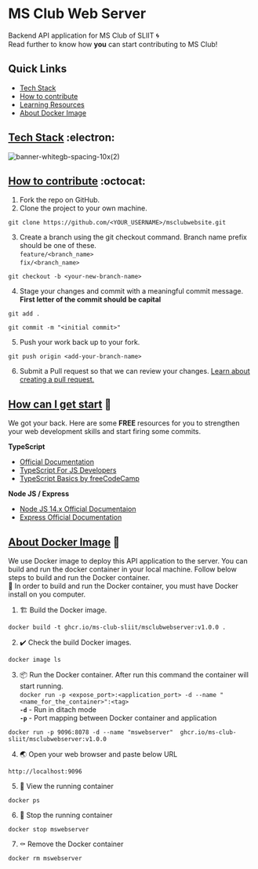 # MS Club Web Server
Backend API application for MS Club of SLIIT 🌀<br>
Read further to know how **you** can start contributing to MS Club! 

## Quick Links
- [Tech Stack](#tech-stack)
- [How to contribute](#how-to-contribute)
- [Learning Resources](#how-can-i-get-start)
- [About Docker Image](#about-docker-image)

## [Tech Stack](#Tech-stack) :electron:

![banner-whitegb-spacing-10x(2)](https://firebasestorage.googleapis.com/v0/b/msclubofsliit-v2.appspot.com/o/tech_stack_logo.png?alt=media&token=74635794-1141-411c-8b82-5e90f6113aae)

## [How to contribute](#how-to) :octocat:
1. Fork the repo on GitHub.
2. Clone the project to your own machine. <br>
```
git clone https://github.com/<YOUR_USERNAME>/msclubwebsite.git
```
3. Create a branch using the git checkout command. Branch name prefix should be one of these. <br>
`feature/<branch_name>` <br>
`fix/<branch_name>` <br>
```
git checkout -b <your-new-branch-name>
```
4. Stage your changes and commit with a meaningful commit message. **First letter of the commit should be capital** <br>
```
git add .
``` 
```
git commit -m "<initial commit>" 
```

5. Push your work back up to your fork. <br>
```
git push origin <add-your-branch-name>
```
6. Submit a Pull request so that we can review your changes. [Learn about creating a pull request.](https://docs.github.com/en/github/collaborating-with-pull-requests/proposing-changes-to-your-work-with-pull-requests/creating-a-pull-request)

## [How can I get start](#resources) :thinking:
We got your back. Here are some **FREE** resources for you to strengthen your web development skills and start firing some commits.

**TypeScript**
- [Official Documentation](https://www.typescriptlang.org/docs/)
- [TypeScript For JS Developers](https://www.typescriptlang.org/docs/handbook/typescript-in-5-minutes.html)
- [TypeScript Basics by freeCodeCamp](https://www.freecodecamp.org/news/learn-typescript-basics/)

**Node JS / Express**
- [Node JS 14.x Official Documentaion](https://nodejs.org/docs/latest-v14.x/api/)
- [Express Official Documentation](https://expressjs.com/)

## [About Docker Image](#about-docker-image) :whale:
We use Docker image to deploy this API application to the server. You can build and run the docker container in your local machine. Follow below steps to build and run the Docker container. <br>
:memo: In order to build and run the Docker container, you must have Docker install on you computer. <br>

1. :building_construction: Build the Docker image.
```
docker build -t ghcr.io/ms-club-sliit/msclubwebserver:v1.0.0 .
```
2. :heavy_check_mark: Check the build Docker images.
```
docker image ls
```
3. :package: Run the Docker container. After run this command the container will start running. <br>
`docker run -p <expose_port>:<application_port> -d --name "<name_for_the_container>":<tag>` <br>
**`-d`** - Run in ditach mode <br>
**`-p`** - Port mapping between Docker container and application

```
docker run -p 9096:8078 -d --name "mswebserver"  ghcr.io/ms-club-sliit/msclubwebserver:v1.0.0
```
4. :earth_asia: Open your web browser and paste below URL
```
http://localhost:9096
```
5. :eyes: View the running container
```
docker ps
```
6. :stop_sign: Stop the running container
```
docker stop mswebserver
```
7. :coffin: Remove the Docker container
```
docker rm mswebserver
```